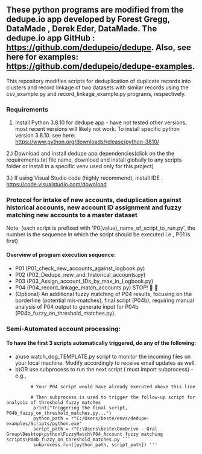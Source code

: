 ## These python programs are modified from the dedupe.io app developed by Forest Gregg, DataMade , Derek Eder, DataMade. The dedupe.io app GitHub : https://github.com/dedupeio/dedupe. Also, see here for examples: https://github.com/dedupeio/dedupe-examples.
This repository modifies scripts for deduplication of duplicate records into clusters and record linkage of two datasets with similar records using the csv_example.py and record_linkage_example.py programs, respectively.

### Requirements
1) Install Python 3.8.10  for dedupe app - have not tested other versions, most recent versions will likely not work. To install specific python version 3.8.10. see here: https://www.python.org/downloads/release/python-3810/

2.) Download and install dedupe app dependencies(click on the the requirements.txt file name, download and install globally to any scripts folder or install in a specific venv used only for this project)

3.) If using Visual Studio code (highly recommend), install IDE . https://code.visualstudio.com/download


### Protocol for intake of new accounts, deduplication against historical accounts, new account ID assignment and fuzzy matching new accounts to a master dataset
Note: (each script is prefixed with 'P0(value)_name_of_script_to_run.py', the number is the sequence in which the script should be executed i.e., P01 is first)

#### Overview of program execution sequence: 
- P01 (P01_check_new_accounts_against_logbook.py)
-  P02 (P02_Dedupe_new_and_historical_accounts.py)
-  P03 (P03_Assign_account_IDs_by_max_in_Logbook.py)
-  P04 (P04_record_linkage_match_accounts.py) STOP! :stop_sign: 	:eyes:
-  (Optional) An additional fuzzy matching of P04 results, focusing on the borderline (potential mis-matches), final script (P04b), requiring manual analysis of P04 output to generate input for P04b (P04b_fuzzy_on_threshold_matches.py). 


### Semi-Automated account processing: 
#### To have the first 3 scripts automatically triggered, do any of the following: 
- a)use watch_dog_TEMPLATE.py script to monitor the incoming files on your local machine. Modify accordingly to receive email updates as well.
- b)OR use subprocess to run the next script ( must import subprocess)
      - e.g.,
```
         # Your P04 script would have already executed above this line
         
         # Then subprocess is used to trigger the follow-up script for analysis of threshold fuzzy matches
          print("Triggering the final script,  P04b_fuzzy_on_threshold_matches.py...")
          python_path = r"C:/Users/beste/envs/dedupe-examples/Scripts/python.exe"
          script_path = r"C:\Users\beste\OneDrive - Qral Group\Desktop\python\FuzzyMatch\P04_Account fuzzy matching scripts\P04b_fuzzy_on_threshold_matches.py ```
          subprocess.run([python_path, script_path]) '''
